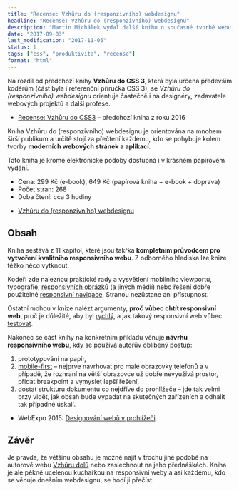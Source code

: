 ```yaml
---
title: "Recense: Vzhůru do (responzivního) webdesignu"
headline: "Recense: Vzhůru do (responzivního) webdesignu"
description: "Martin Michálek vydal další knihu o současné tvorbě webu, tentokrát kromě e-booku i na papíře. Jaká je?"
date: "2017-09-03"
last_modification: "2017-11-05"
status: 1
tags: ["css", "produktivita", "recense"]
format: "html"
---
```


<p>Na rozdíl od předchozí knihy <b>Vzhůru do CSS 3</b>, která byla určena především kodérům (část byla i referenční příručka CSS 3), se <i>Vzhůru do (responzivního) webdesignu</i> orientuje částečně i na designéry, zadavatele webových projektů a další profese.</p>


<div class="internal-content">
  <ul>
    <li><a href="/vzhuru-do-css3">Recense: Vzhůru do CSS3</a> – předchozí kniha z roku 2016</li>
  </ul>
</div>



<p>Kniha Vzhůru do (responzivního) webdesignu je orientována na mnohem širší publikum a určitě stojí za přečtení každému, kdo se pohybuje kolem tvorby <b>moderních webových stránek a aplikací</b>.</p>

<p>Tato kniha je kromě elektronické podoby dostupná i v krásném papírovém vydání.</p>

<ul>
  <li>Cena: 299 Kč (e-book), 649 Kč (papírová kniha + e-book + doprava)</li>
  <li>Počet stran: 268</li>
  <li>Doba čtení: cca 3 hodiny</li>
</ul>

<div class="external-content">
  <ul>
    <li><a href="https://www.vzhurudolu.cz/ebook-responzivni">Vzhůru do
(responzivního)
webdesignu</a></li>
  </ul>
</div>


<h2 id="obsah">Obsah</h2>


<p>Kniha sestává z 11 kapitol, které jsou takřka <b>kompletním průvodcem pro vytvoření kvalitního responsivního webu</b>. Z odborného hlediska lze knize těžko něco vytknout.</p>

<p>Kodéři zde naleznou praktické rady a vysvětlení mobilního viewportu, typografie, <a href="/responsivni-obrazky">responsivních obrázků</a> (a jiných médií) nebo řešení dobře použitelné <a href="/responsivni-menu">responsivní navigace</a>. Stranou nezůstane ani přístupnost.</p>

<p>Ostatní mohou v knize nalézt argumenty, <b>proč vůbec chtít responsivní web</b>, proč je důležité, aby byl <a href="/zrychlovani">rychlý</a>, a jak takový responsivní web vůbec <a href="/testovani">testovat</a>.</p>


<p>Nakonec se část knihy na konkrétním příkladu věnuje <b>návrhu responsivního webu</b>, kdy se používá autorův oblíbený postup:</p>


<ol>
  <li>prototypování na papír,</li>
  <li><a href="/mobile-first">mobile-first</a> – nejprve navrhovat pro malé obrazovky telefonů a v případě, že rozhraní na větší obrazovce už dobře nevyužívá prostor, přidat breakpoint a vymyslet lepší řešení,</li>
  <li>dostat strukturu dokumentu co nejdříve do prohlížeče – jde tak velmi brzy vidět, jak obsah bude vypadat na skutečných zařízeních a odhalit tak případné úskalí.</li>
</ol>



<div class="external-content">
  <ul>
    <li>WebExpo 2015: <a href="https://www.webexpo.cz/praha2015/prednaska/designovani-webu-v-prohlizeci/">Designování webů v prohlížeči</a></li>
  </ul>
</div>


<h2 id="zaver">Závěr</h2>

<p>Je pravda, že většinu obsahu je možné najít v trochu jiné podobě na autorově webu <a href="https://www.vzhurudolu.cz">Vzhůru dolů</a> nebo zaslechnout na jeho přednáškách. Kniha je ale pěkně ucelenou kuchařkou na responsivní weby a asi každému, kdo se věnuje dnešním webdesignu, se hodí ji přečíst.</p>